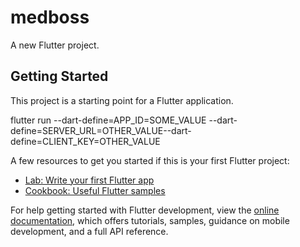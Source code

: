 # medboss

A new Flutter project.

## Getting Started

This project is a starting point for a Flutter application.

flutter run --dart-define=APP_ID=SOME_VALUE --dart-define=SERVER_URL=OTHER_VALUE--dart-define=CLIENT_KEY=OTHER_VALUE


A few resources to get you started if this is your first Flutter project:

- [Lab: Write your first Flutter app](https://docs.flutter.dev/get-started/codelab)
- [Cookbook: Useful Flutter samples](https://docs.flutter.dev/cookbook)

For help getting started with Flutter development, view the
[online documentation](https://docs.flutter.dev/), which offers tutorials,
samples, guidance on mobile development, and a full API reference.
